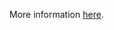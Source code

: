 More information [here](https://docs.prismacloud.io/en/enterprise-edition/policy-reference/kubernetes-policies/kubernetes-policy-index/bc-k8s-38).
